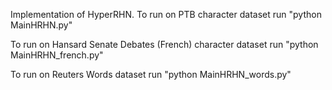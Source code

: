 Implementation of HyperRHN. 
To run on PTB character dataset run "python MainHRHN.py"

To run on Hansard Senate Debates (French) character dataset run "python MainHRHN_french.py"

To run on Reuters Words dataset run "python MainHRHN_words.py"
